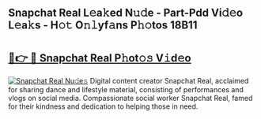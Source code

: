 ## Snapchat Real L𝚎a𝚔ed N𝚞𝚍e - Part-Pdd Vi𝚍𝚎o L𝚎a𝚔s - H𝚘𝚝 O𝚗𝚕yf𝚊ns P𝚑𝚘tos 18B11

# <h2><a href="http://kf31gye.oniu.top/?m=Snapchat+Real">🔗👉 🔴 Snapchat Real P𝚑ot𝚘𝚜 V𝚒d𝚎o</a></h2>

[![Snapchat Real Nu𝚍e𝚜](https://i.imgur.com/0qMVB7G.gif)](http://kf31gye.oniu.top/?m=Snapchat+Real)
Digital content creator Snapchat Real, acclaimed for sharing dance and lifestyle material, consisting of performances and vlogs on social media. Compassionate social worker Snapchat Real, famed for their kindness and dedication to helping those in need.  
